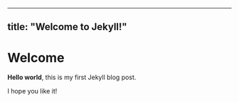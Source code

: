 
---
title:  "Welcome to Jekyll!"
---

# Welcome

**Hello world**, this is my first Jekyll blog post.

I hope you like it!
